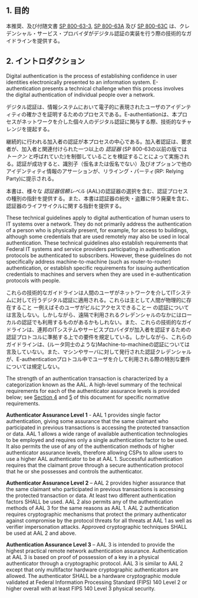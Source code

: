 <a name="sec1"></a>
<!--
## 1. Purpose
-->

## 1. 目的

<!--This recommendation and its companion documents, [SP 800-63-3](sp800-63-3.html), [SP 800-63A](sp800-63a.html), and [SP 800-63C](sp800-63c.html), provide technical guidelines to credential service providers for the implementation of digital authentication.-->
本推奨、及び付随文書 [SP 800-63-3](sp800-63-3.ja.html), [SP 800-63A](sp800-63a.html) 及び [SP 800-63C](sp800-63c.ja.html) は、クレデンシャル・サービス・プロバイダがデジタル認証の実装を行う際の技術的なガイドラインを提供する。

<a name="sec2"></a>

<!--
## 2. Introduction
-->

## 2. イントロダクション

Digital authentication is the process of establishing confidence in user identities electronically presented to an information system. E-authentication presents a technical challenge when this process involves the digital authentication of individual people over a network.

デジタル認証は、情報システムにおいて電子的に表現されたユーザのアイデンティティの確かさを証明するためのプロセスである。E-authentiationは、本プロセスがネットワークを介した個々人のデジタル認証に関与する際、技術的なチャレンジを提起する。<!--TODO E-Authentication -->

<!--
The ongoing authentication of subscribers is central to this process. Subscriber authentication is performed by verifying that the claimant controls one or more *authenticators* (called *tokens* in earlier editions of SP 800-63) associated with a given subscriber. A successful authentication results in the assertion of an identifier, either pseudonymous or non-pseudonymous, and optionally other identity information, to the relying party (RP).
-->

継続的に行われる加入者の認証が本プロセスの中心である。加入者認証は、要求者が、加入者と関連付けられた一つ以上の *認証器* (SP 800-63の以前の版では *トークン* と呼ばれていた)を制御していることを検証することによって実施される。認証が成功すると、識別子（仮名または仮名でない）及びオプションで他のアイデンティティ情報のアサーションが、リライング・パーティ(RP: Relying Party)に提示される。


<!--This document provides guidance on types of authentication processes, including choices of authenticators, that may be used at various *Authenticator Assurance Levels* (AAL). It also provides guidance on the lifecycle of authenticators, including revocation in the event of loss or theft.-->

本書は、様々な *認証器信頼レベル* (AAL)の認証器の選択を含む、認証プロセスの種別の指針を提供する。また、本書は認証器の紛失・盗難に伴う廃棄を含む、認証器のライフサイクルに関する指針を提供する。

These technical guidelines apply to digital authentication of human users to IT systems over a network. They do not primarily address the authentication of a person who is physically present, for example, for access to buildings, although some credentials that are used remotely may also be used in local authentication. These technical guidelines also establish requirements that Federal IT systems and service providers participating in authentication protocols be authenticated to subscribers. However, these guidelines do not specifically address machine-to-machine (such as router-to-router) authentication, or establish specific requirements for issuing authentication credentials to machines and servers when they are used in e-authentication protocols with people.

これらの技術的なガイドラインは人間のユーザがネットワークを介してITシステムに対して行うデジタル認証に適用される。これらは主として人間が物理的に存在すること ー例えばそのユーザがビルにアクセスできることー の認証については言及しない。しかしながら、遠隔で利用されるクレデンシャルのなかにはローカルの認証でも利用するものがあるかもしれない。また、これらの技術的なガイドラインは、連邦のITシステムやサービスプロバイダが加入者を認証するための認証プロトコルに準拠する上での要件を規定している。しかしながら、これらのガイドラインは、(ルータ同士のような)Machine-to-machineの認証については言及していない。また、マシンやサーバに対して発行された認証クレデンシャルが、E-authenticationプロトコル中でユーザを介して利用される際の特別な要件については規定しない。<!--TODO E-authentication-->


The strength of an authentication transaction is characterized by a categorization known as the AAL. A high-level summary of the technical requirements for each of the authenticator assurance levels is provided below; see [Section 4](#sec4) and [5](#sec5) of this document for specific normative requirements.

**Authenticator Assurance Level 1** - AAL 1 provides single factor authentication, giving some assurance that the same claimant who participated in previous transactions is accessing the protected transaction or data. AAL 1 allows a wide range of available authentication technologies to be employed and requires only a single authentication factor to be used. It also permits the use of any of the authentication methods of higher authenticator assurance levels, therefore allowing CSPs to allow users to use a higher AAL authenticator to be at AAL 1. Successful authentication requires that the claimant prove through a secure authentication protocol that he or she possesses and controls the authenticator.

**Authenticator Assurance Level 2** – AAL 2 provides higher assurance that the same claimant who participated in previous transactions is accessing the protected transaction or data. At least two different authentication factors SHALL be used. AAL 2 also permits any of the authentication methods of AAL 3 for the same reasons as AAL 1. AAL 2 authentication requires cryptographic mechanisms that protect the primary authenticator against compromise by the protocol threats for all threats at AAL 1 as well as verifier impersonation attacks. Approved cryptographic techniques SHALL be used at AAL 2 and above.

**Authentication Assurance Level 3** – AAL 3 is intended to provide the highest practical remote network authentication assurance. Authentication at AAL 3 is based on proof of possession of a key in a physical authenticator through a cryptographic protocol. AAL 3 is similar to AAL 2 except that only multifactor hardware cryptographic authenticators are allowed. The authenticator SHALL be a hardware cryptographic module validated at Federal Information Processing Standard (FIPS) 140 Level 2 or higher overall with at least FIPS 140 Level 3 physical security.
